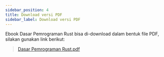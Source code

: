 ```yaml
---
sidebar_position: 4
title: Download versi PDF
sidebar_label: Download versi PDF
---
```


Ebook Dasar Pemrograman Rust bisa di-download dalam bentuk file PDF, silakan gunakan link berikut:

> [Dasar Pemrograman Rust.pdf](https://github.com/novalagung/dasarpemrogramanrust/raw/ebooks/dasarpemrogramanrust.pdf?v=v1.0.20240720)
